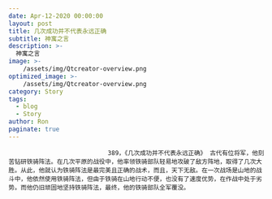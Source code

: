 ```yaml
---
date: Apr-12-2020 00:00:00
layout: post
title: 几次成功并不代表永远正确
subtitle: 神寓之言
description: >-
  神寓之言
image: >-
    /assets/img/Qtcreator-overview.png
optimized_image: >-
    /assets/img/Qtcreator-overview.png
category: Story
tags:
  - blog
  - Story
author: Ron
paginate: true
---
```


							　　389，《几次成功并不代表永远正确》 古代有位将军，他刻苦钻研铁骑阵法。在几次平原的战役中，他率领铁骑部队轻易地攻破了敌方阵地，取得了几次大胜。从此，他就认为铁骑阵法是最完美且正确的战术，而且，天下无敌。在一次战场是山地的战斗中，他依然使用铁骑阵法，但由于铁骑在山地行动不便，也没有了速度优势，在作战中处于劣势。而他仍旧顽固地坚持铁骑阵法，最终，他的铁骑部队全军覆没。
							
							
						